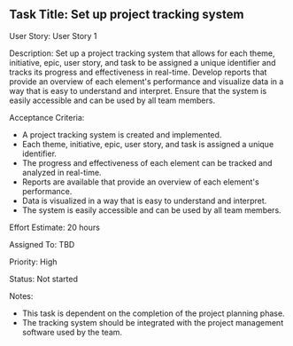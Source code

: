 ## Task Title: Set up project tracking system

User Story: User Story 1

Description: Set up a project tracking system that allows for each theme, initiative, epic, user story, and task to be assigned a unique identifier and tracks its progress and effectiveness in real-time. Develop reports that provide an overview of each element's performance and visualize data in a way that is easy to understand and interpret. Ensure that the system is easily accessible and can be used by all team members.

Acceptance Criteria:
- A project tracking system is created and implemented.
- Each theme, initiative, epic, user story, and task is assigned a unique identifier.
- The progress and effectiveness of each element can be tracked and analyzed in real-time.
- Reports are available that provide an overview of each element's performance.
- Data is visualized in a way that is easy to understand and interpret.
- The system is easily accessible and can be used by all team members.

Effort Estimate: 20 hours

Assigned To: TBD

Priority: High

Status: Not started

Notes: 
- This task is dependent on the completion of the project planning phase.
- The tracking system should be integrated with the project management software used by the team.
